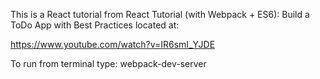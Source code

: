 This is a React tutorial from React Tutorial (with Webpack + ES6): Build a ToDo App with Best Practices located at:

https://www.youtube.com/watch?v=IR6smI_YJDE

To run from terminal type:
webpack-dev-server